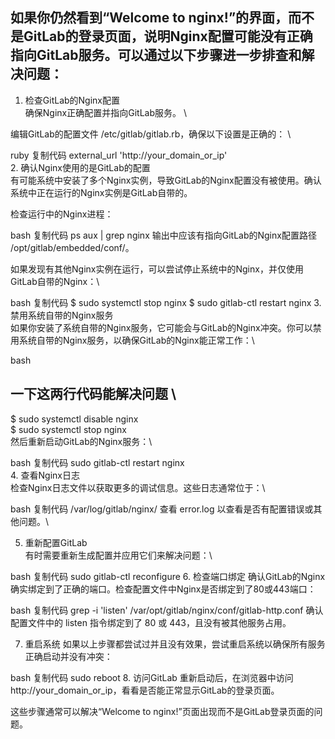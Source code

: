 ## 如果你仍然看到“Welcome to nginx!”的界面，而不是GitLab的登录页面，说明Nginx配置可能没有正确指向GitLab服务。可以通过以下步骤进一步排查和解决问题：

1. 检查GitLab的Nginx配置 \
确保Nginx正确配置并指向GitLab服务。 \

编辑GitLab的配置文件 /etc/gitlab/gitlab.rb，确保以下设置是正确的： \

ruby
复制代码
external_url 'http://your_domain_or_ip' \
2. 确认Nginx使用的是GitLab的配置 \
有可能系统中安装了多个Nginx实例，导致GitLab的Nginx配置没有被使用。确认系统中正在运行的Nginx实例是GitLab自带的。

检查运行中的Nginx进程：

bash
复制代码
ps aux | grep nginx
输出中应该有指向GitLab的Nginx配置路径 /opt/gitlab/embedded/conf/。

如果发现有其他Nginx实例在运行，可以尝试停止系统中的Nginx，并仅使用GitLab自带的Nginx：\

bash
复制代码
$  sudo systemctl stop nginx
$  sudo gitlab-ctl restart nginx
3. 禁用系统自带的Nginx服务 \
如果你安装了系统自带的Nginx服务，它可能会与GitLab的Nginx冲突。你可以禁用系统自带的Nginx服务，以确保GitLab的Nginx能正常工作：\

bash
## 一下这两行代码能解决问题 \
$  sudo systemctl disable nginx \
$  sudo systemctl stop nginx \
然后重新启动GitLab的Nginx服务：\

bash
复制代码
sudo gitlab-ctl restart nginx \
4. 查看Nginx日志 \
检查Nginx日志文件以获取更多的调试信息。这些日志通常位于：\

bash
复制代码
/var/log/gitlab/nginx/
查看 error.log 以查看是否有配置错误或其他问题。\

5. 重新配置GitLab \
有时需要重新生成配置并应用它们来解决问题：\

bash
复制代码
sudo gitlab-ctl reconfigure
6. 检查端口绑定
确认GitLab的Nginx确实绑定到了正确的端口。检查配置文件中Nginx是否绑定到了80或443端口：

bash
复制代码
grep -i 'listen' /var/opt/gitlab/nginx/conf/gitlab-http.conf
确认配置文件中的 listen 指令绑定到了 80 或 443，且没有被其他服务占用。

7. 重启系统
如果以上步骤都尝试过并且没有效果，尝试重启系统以确保所有服务正确启动并没有冲突：

bash
复制代码
sudo reboot
8. 访问GitLab
重新启动后，在浏览器中访问 http://your_domain_or_ip，看看是否能正常显示GitLab的登录页面。

这些步骤通常可以解决“Welcome to nginx!”页面出现而不是GitLab登录页面的问题。
















